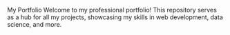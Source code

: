 My Portfolio
Welcome to my professional portfolio! This repository serves as a hub for all my projects, showcasing my skills in web development, data science, and more.

